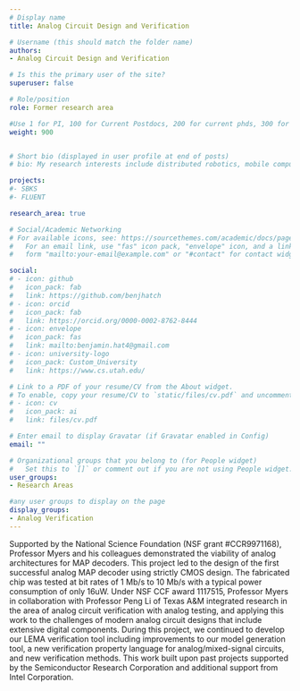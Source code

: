 ```yaml
---
# Display name
title: Analog Circuit Design and Verification

# Username (this should match the folder name)
authors:
- Analog Circuit Design and Verification

# Is this the primary user of the site?
superuser: false

# Role/position
role: Former research area

#Use 1 for PI, 100 for Current Postdocs, 200 for current phds, 300 for current masters, 400 for current undergrads, 800 for alum postdocs, 810 for alum phds, 820 for alum masters, and 830 for alum undergrads
weight: 900


# Short bio (displayed in user profile at end of posts)
# bio: My research interests include distributed robotics, mobile computing and programmable matter.

projects:
#- SBKS
#- FLUENT

research_area: true

# Social/Academic Networking
# For available icons, see: https://sourcethemes.com/academic/docs/page-builder/#icons
#   For an email link, use "fas" icon pack, "envelope" icon, and a link in the
#   form "mailto:your-email@example.com" or "#contact" for contact widget.

social:
# - icon: github
#   icon_pack: fab
#   link: https://github.com/benjhatch
# - icon: orcid
#   icon_pack: fab
#   link: https://orcid.org/0000-0002-8762-8444
# - icon: envelope
#   icon_pack: fas
#   link: mailto:benjamin.hat4@gmail.com
# - icon: university-logo
#   icon_pack: Custom_University
#   link: https://www.cs.utah.edu/

# Link to a PDF of your resume/CV from the About widget.
# To enable, copy your resume/CV to `static/files/cv.pdf` and uncomment the lines below.
# - icon: cv
#   icon_pack: ai
#   link: files/cv.pdf

# Enter email to display Gravatar (if Gravatar enabled in Config)
email: ""

# Organizational groups that you belong to (for People widget)
#   Set this to `[]` or comment out if you are not using People widget.
user_groups:
- Research Areas

#any user groups to display on the page
display_groups:
- Analog Verification
---
```

Supported by the National Science Foundation (NSF grant #CCR9971168), Professor Myers and his colleagues demonstrated the viability of analog architectures for MAP decoders. This project led to the design of the first successful analog MAP decoder using strictly CMOS design. The fabricated chip was tested at bit rates of 1 Mb/s to 10 Mb/s with a typical power consumption of only 16uW.  Under NSF CCF award 1117515, Professor Myers in collaboration with Professor Peng Li of Texas A&M integrated research in the area of analog circuit verification with analog testing, and applying this work to the challenges of modern analog circuit designs that include extensive digital components. During this project, we continued to develop our LEMA verification tool including improvements to our model generation tool, a new verification property language for analog/mixed-signal circuits, and new verification methods.  This work built upon past projects supported by the Semiconductor Research Corporation and additional support from Intel Corporation.
